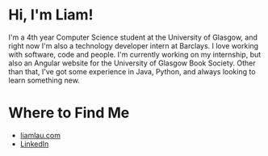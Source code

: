 # Hi, I'm Liam!

<!--
**liamlau/liamlau** is a ✨ _special_ ✨ repository because its `README.md` (this file) appears on your GitHub profile.

Here are some ideas to get you started:

- 🔭 I’m currently working on ...
- 🌱 I’m currently learning ...
- 👯 I’m looking to collaborate on ...
- 🤔 I’m looking for help with ...
- 💬 Ask me about ...
- 📫 How to reach me: ...
- 😄 Pronouns: ...
- ⚡ Fun fact: ...
-->

I'm a 4th year Computer Science student at the University of Glasgow, and right now I'm also a technology developer intern at Barclays. I love working with software, code and people. I'm currently working on my internship, but also an Angular website for the University of Glasgow Book Society. Other than that, I've got some experience in Java, Python, and always looking to learn something new.

# Where to Find Me
- [liamlau.com](https://liamlau.com/)
- [LinkedIn](https://www.linkedin.com/in/liam-lau-01b2b31b0/)
